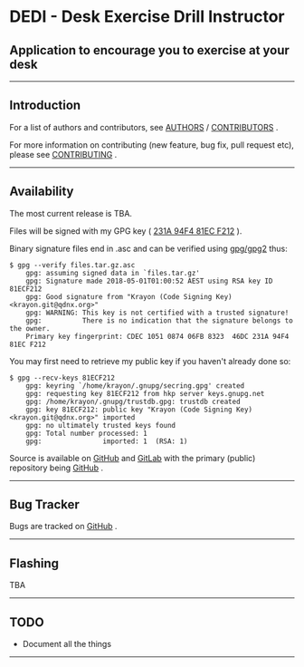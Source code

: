 # DEDI - Desk Exercise Drill Instructor

## Application to encourage you to exercise at your desk

----
## Introduction

For a list of authors and contributors, see [AUTHORS](AUTHORS.md) /
[CONTRIBUTORS](CONTRIBUTORS.md) .

For more information on contributing (new feature, bug fix, pull request etc),
please see [CONTRIBUTING](CONTRIBUTING.md) .



----
## Availability

The most current release is TBA.

Files will be signed with my GPG key (
[231A 94F4 81EC F212](http://pgp.mit.edu/pks/lookup?op=get&search=0x231A94F481ECF212)
).

Binary signature files end in .asc and can be verified using
[gpg/gpg2](https://www.gnupg.org/)
thus:

```console
$ gpg --verify files.tar.gz.asc
    gpg: assuming signed data in `files.tar.gz'
    gpg: Signature made 2018-05-01T01:00:52 AEST using RSA key ID 81ECF212
    gpg: Good signature from "Krayon (Code Signing Key) <krayon.git@qdnx.org>"
    gpg: WARNING: This key is not certified with a trusted signature!
    gpg:          There is no indication that the signature belongs to the owner.
    Primary key fingerprint: CDEC 1051 0874 06FB 8323  46DC 231A 94F4 81EC F212
```

You may first need to retrieve my public key if you haven't already done so:

```console
$ gpg --recv-keys 81ECF212
    gpg: keyring `/home/krayon/.gnupg/secring.gpg' created
    gpg: requesting key 81ECF212 from hkp server keys.gnupg.net
    gpg: /home/krayon/.gnupg/trustdb.gpg: trustdb created
    gpg: key 81ECF212: public key "Krayon (Code Signing Key) <krayon.git@qdnx.org>" imported
    gpg: no ultimately trusted keys found
    gpg: Total number processed: 1
    gpg:               imported: 1  (RSA: 1)
```

Source is available on
[GitHub](https://github.com/krayon/dedi)
and [GitLab](https://gitlab.com/krayon/dedi)
with the primary (public) repository being
[GitHub](https://github.com/krayon/dedi)
.



----
## Bug Tracker

Bugs are tracked on [GitHub](https://github.com/krayon/dedi/issues)
.



----
## Flashing

TBA



----
## TODO

* Document all the things



----
[//]: # ( vim: set ts=4 sw=4 et cindent tw=80 ai si syn=markdown ft=markdown: )
